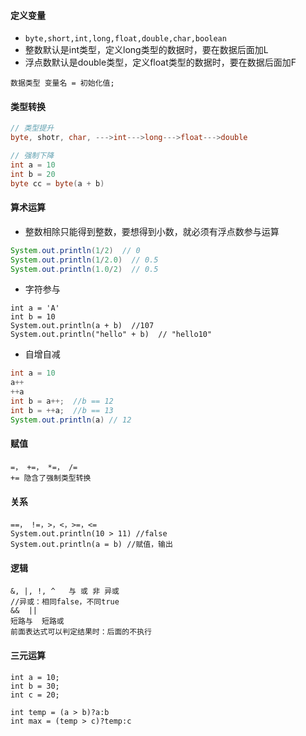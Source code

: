 #### 定义变量

- `byte,short,int,long,float,double,char,boolean`
- 整数默认是int类型，定义long类型的数据时，要在数据后面加L
- 浮点数默认是double类型，定义float类型的数据时，要在数据后面加F

```
数据类型 变量名 = 初始化值;
```

#### 类型转换

```java
// 类型提升
byte, shotr, char, --->int--->long--->float--->double

// 强制下降
int a = 10
int b = 20
byte cc = byte(a + b)
```

#### 算术运算

- 整数相除只能得到整数，要想得到小数，就必须有浮点数参与运算

```java
System.out.println(1/2)  // 0
System.out.println(1/2.0)  // 0.5
System.out.println(1.0/2)  // 0.5
```

- 字符参与

```
int a = 'A'
int b = 10
System.out.println(a + b)  //107
System.out.println("hello" + b)  // "hello10"
```

- 自增自减

```java
int a = 10
a++
++a
int b = a++;  //b == 12
int b = ++a;  //b == 13
System.out.println(a) // 12
```

#### 赋值

```
=， +=， *=， /=
+= 隐含了强制类型转换
```

#### 关系

```
==， !=，>，<，>=，<= 
System.out.println(10 > 11) //false
System.out.println(a = b) //赋值，输出
```

#### 逻辑

```
&, |, !, ^   与 或 非 异或
//异或：相同false，不同true
&&  ||
短路与  短路或
前面表达式可以判定结果时：后面的不执行
```

#### 三元运算

```
int a = 10;
int b = 30;
int c = 20;

int temp = (a > b)?a:b
int max = (temp > c)?temp:c
```


